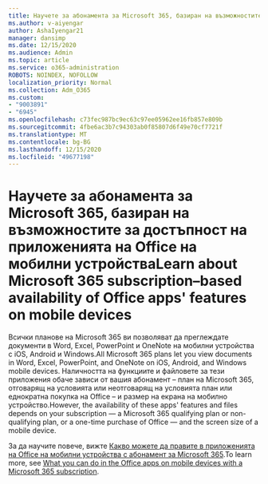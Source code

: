 ```yaml
---
title: Научете за абонамента за Microsoft 365, базиран на възможностите за достъпност на приложенията на Office на мобилни устройства
ms.author: v-aiyengar
author: AshaIyengar21
manager: dansimp
ms.date: 12/15/2020
ms.audience: Admin
ms.topic: article
ms.service: o365-administration
ROBOTS: NOINDEX, NOFOLLOW
localization_priority: Normal
ms.collection: Adm_O365
ms.custom:
- "9003891"
- "6945"
ms.openlocfilehash: c73fec987bc9ec63c97ee05962ee16fb857e809b
ms.sourcegitcommit: 4fbe6ac3b7c94303ab0f85807d6f49e70cf7721f
ms.translationtype: MT
ms.contentlocale: bg-BG
ms.lasthandoff: 12/15/2020
ms.locfileid: "49677198"
---
```

# <a name="learn-about-microsoft-365-subscriptionbased-availability-of-office-apps-features-on-mobile-devices"></a><span data-ttu-id="4c133-102">Научете за абонамента за Microsoft 365, базиран на възможностите за достъпност на приложенията на Office на мобилни устройства</span><span class="sxs-lookup"><span data-stu-id="4c133-102">Learn about Microsoft 365 subscription–based availability of Office apps' features on mobile devices</span></span>

<span data-ttu-id="4c133-103">Всички планове на Microsoft 365 ви позволяват да преглеждате документи в Word, Excel, PowerPoint и OneNote на мобилни устройства с iOS, Android и Windows.</span><span class="sxs-lookup"><span data-stu-id="4c133-103">All Microsoft 365 plans let you view documents in Word, Excel, PowerPoint, and OneNote on iOS, Android, and Windows mobile devices.</span></span> <span data-ttu-id="4c133-104">Наличността на функциите и файловете за тези приложения обаче зависи от вашия абонамент – план на Microsoft 365, отговарящ на условията или неотговарящ на условията план или еднократна покупка на Office – и размер на екрана на мобилно устройство.</span><span class="sxs-lookup"><span data-stu-id="4c133-104">However, the availability of these apps' features and files depends on your subscription — a Microsoft 365 qualifying plan or non-qualifying plan, or a one-time purchase of Office — and the screen size of a mobile device.</span></span>

<span data-ttu-id="4c133-105">За да научите повече, вижте [Какво можете да правите в приложенията на Office на мобилни устройства с абонамент за Microsoft 365](https://go.microsoft.com/fwlink/?linkid=2135575).</span><span class="sxs-lookup"><span data-stu-id="4c133-105">To learn more, see [What you can do in the Office apps on mobile devices with a Microsoft 365 subscription](https://go.microsoft.com/fwlink/?linkid=2135575).</span></span> 